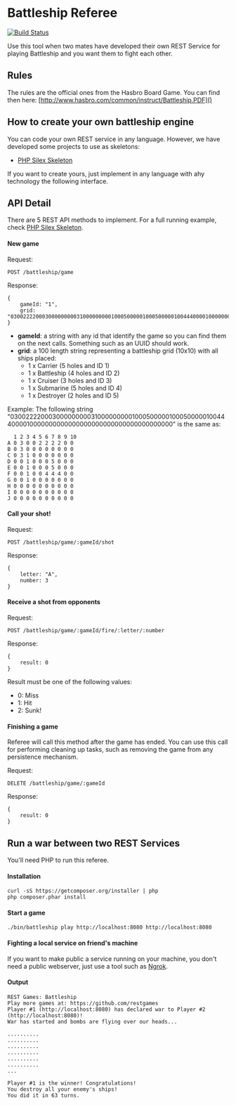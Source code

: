 Battleship Referee
==================

[![Build Status](https://travis-ci.org/restgames/battleship-client.svg)](https://travis-ci.org/restgames/battleship-client)

Use this tool when two mates have developed their own REST Service for playing Battleship and you want them to fight each other.

## Rules

The rules are the official ones from the Hasbro Board Game. You can find then here: [http://www.hasbro.com/common/instruct/Battleship.PDF]()

## How to create your own battleship engine

You can code your own REST service in any language. However, we have developed some projects to use as skeletons:

* [PHP Silex Skeleton](https://github.com/restgames/battleship-rest-silex-skeleton)

If you want to create yours, just implement in any language with ahy technology the following interface.

## API Detail

There are 5 REST API methods to implement. For a full running example, check [PHP Silex Skeleton](https://github.com/restgames/battleship-rest-silex-skeleton).

#### New game

Request:

    POST /battleship/game

Response:

    {
        gameId: "1",
        grid: "0300222200030000000003100000000010005000001000500000100444000010000000000000000000000000000000000000"
    }

- **gameId**: a string with any id that identify the game so you can find them on the next calls. Something such as an UUID should work.
- **grid**: a 100 length string representing a battleship grid (10x10) with all ships placed:
  - 1 x Carrier (5 holes and ID 1)
  - 1 x Battleship (4 holes and ID 2)
  - 1 x Cruiser (3 holes and ID 3)
  - 1 x Submarine (5 holes and ID 4)
  - 1 x Destroyer (2 holes and ID 5)

Example: The following string "0300222200030000000003100000000010005000001000500000100444000010000000000000000000000000000000000000" is the same as:

      1 2 3 4 5 6 7 8 9 10
    A 0 3 0 0 2 2 2 2 0 0
    B 0 3 0 0 0 0 0 0 0 0
    C 0 3 1 0 0 0 0 0 0 0
    D 0 0 1 0 0 0 5 0 0 0
    E 0 0 1 0 0 0 5 0 0 0
    F 0 0 1 0 0 4 4 4 0 0
    G 0 0 1 0 0 0 0 0 0 0
    H 0 0 0 0 0 0 0 0 0 0
    I 0 0 0 0 0 0 0 0 0 0
    J 0 0 0 0 0 0 0 0 0 0

#### Call your shot!

Request:

    POST /battleship/game/:gameId/shot

Response:

    {
        letter: "A",
        number: 3
    }

#### Receive a shot from opponents

Request:

    POST /battleship/game/:gameId/fire/:letter/:number

Response:

    {
        result: 0
    }

Result must be one of the following values:
- 0: Miss
- 1: Hit
- 2: Sunk!

#### Finishing a game

Referee will call this method after the game has ended. You can use this call for performing cleaning up tasks, such as removing the game from any persistence mechanism.

Request:

    DELETE /battleship/game/:gameId

Response:

    {
        result: 0
    }

## Run a war between two REST Services

You'll need PHP to run this referee.

#### Installation

    curl -sS https://getcomposer.org/installer | php
    php composer.phar install

#### Start a game

    ./bin/battleship play http://localhost:8080 http://localhost:8080

#### Fighting a local service on friend's machine

If you want to make public a service running on your machine, you don't need a public webserver, just use a tool such as [Ngrok](https://ngrok.com/).

#### Output

    REST Games: Battleship
    Play more games at: https://github.com/restgames
    Player #1 (http://localhost:8080) has declared war to Player #2 (http://localhost:8080)!
    War has started and bombs are flying over our heads...

    ..........
    ..........
    ..........
    ..........
    ..........
    ..........
    ...

    Player #1 is the winner! Congratulations!
    You destroy all your enemy's ships!
    You did it in 63 turns.